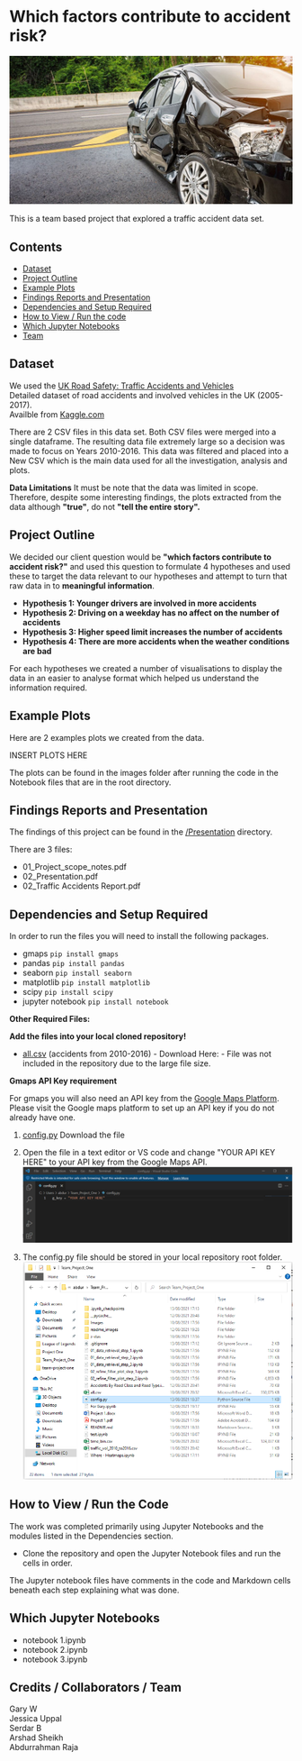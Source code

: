 # Which factors contribute to accident risk?

![Title Image](readme_images/title.jpg)

This is a team based project that explored a traffic accident data set.


##  Contents

* [Dataset](#dataset-header)
* [Project Outline](#project-header)
* [Example Plots](#example-header)
* [Findings Reports and Presentation](#reports-header)
* [Dependencies and Setup Required](#dependencies-header)
* [How to View / Run the code](#how-header)
* [Which Jupyter Notebooks](#which-header)
* [Team](#team-header)



## <a id="dataset-header"></a>Dataset

We used the [UK Road Safety: Traffic Accidents and Vehicles](https://www.kaggle.com/tsiaras/uk-road-safety-accidents-and-vehicles)\
Detailed dataset of road accidents and involved vehicles in the UK (2005-2017).\
Availble from [Kaggle.com](https://www.kaggle.com)

There are 2 CSV files in this data set. Both CSV files were merged into a single dataframe. The resulting data file extremely large so a decision was made to focus on Years 2010-2016. This data was filtered and placed into a New CSV which is the main data used for all the investigation, analysis and plots.

**Data Limitations**
It must be note that the data was limited in scope. Therefore, despite some interesting findings, the plots extracted from the data although **"true"**, do not **"tell the entire story".**


## <a id="project-header"></a>Project Outline

We decided our client question would be **"which factors contribute to accident risk?"** and used this question to formulate 4 hypotheses and used these to target the data relevant to our hypotheses and attempt to turn that raw data in to **meaningful information**.

* **Hypothesis 1: Younger drivers are involved in more accidents**
* **Hypothesis 2: Driving on a weekday has no affect on the number of accidents**
* **Hypothesis 3: Higher speed limit increases the number of accidents**
* **Hypothesis 4: There are more accidents when the weather conditions are bad**

For each hypotheses we created a number of visualisations to display the data in an easier to analyse format which helped us understand the information required.

## <a id="example-header"></a>Example Plots
Here are 2 examples plots we created from the data.

INSERT PLOTS HERE

The plots can be found in the images folder after running the code in the Notebook files that are in the root directory.


## <a id="reports-header"></a>Findings Reports and Presentation

The findings of this project can be found in the [/Presentation](Presentation/) directory.

There are 3 files:

* 01_Project_scope_notes.pdf
* 02_Presentation.pdf
* 02_Traffic Accidents Report.pdf

## <a id="dependencies-header"></a>Dependencies and Setup Required

In order to run the files you will need to install the following packages.

* gmaps `pip install gmaps`
* pandas `pip install pandas`
* seaborn `pip install seaborn`
* matplotlib `pip install matplotlib`
* scipy `pip install scipy`
* jupyter notebook `pip install notebook`

**Other Required Files:**

**Add the files into your local cloned repository!** 

* [all.csv](https://drive.google.com/file/d/1ES10z-PFW_QcRHwZx63NA42c2y1LmVPS/view?usp=sharing) (accidents from 2010-2016) - Download Here: - File was not included in the repository due to the large file size.


**Gmaps API Key requirement**

For gmaps you will also need an API key from the [Google Maps Platform](https://developers.google.com/maps). Please visit the Google maps platform to set up an API key if you do not already have one.

1. [config.py]() Download the file

2. Open the file in a text editor or VS code and change "YOUR API KEY HERE" to your API key from the Google Maps API.
![config](readme_images/api_key.png)

3. The config.py file should be stored in your local repository root folder.
![config](readme_images/config.png)

 


## <a id="how-header"></a>How to View / Run the Code

The work was completed primarily using Jupyter Notebooks and the modules listed in the Dependencies section.

* Clone the repository and open the Jupyter Notebook files and run the cells in order.

The Jupyter notebook files have comments in the code and Markdown cells beneath each step explaining what was done.


## <a id="which-header"></a>Which Jupyter Notebooks

* notebook 1.ipynb
* notebook 2.ipynb
* notebook 3.ipynb



## <a id="team-header"></a>Credits / Collaborators / Team

Gary W\
Jessica Uppal\
Serdar B\
Arshad Sheikh\
Abdurrahman Raja